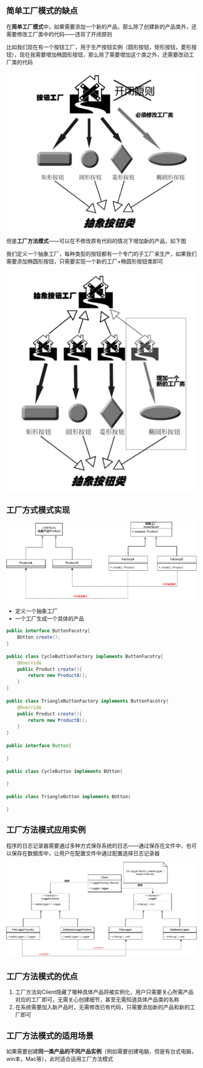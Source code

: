## 简单工厂模式的缺点

在**简单工厂模式**中，如果需要添加一个新的产品，那么除了创建新的产品类外，还需要修改工厂类中的代码——违背了开闭原则

比如我们现在有一个按钮工厂，用于生产按钮实例（圆形按钮，矩形按钮，菱形按钮），现在我需要增加椭圆形按钮，那么除了需要增加这个类之外，还需要改动工厂类的代码

![1](picture/1.png)



但是**工厂方法模式**——可以在不修改原有代码的情况下增加新的产品，如下图

我们定义一个抽象工厂，每种类型的按钮都有一个专门的子工厂来生产，如果我们需要添加椭圆形按钮，只需要实现一个新的工厂+椭圆形按钮类即可

![2](picture/2.png)



## 工厂方式模式实现

![工厂方法模式.drawio](picture/工厂方法模式.drawio.png)

* 定义一个抽象工厂
* 一个工厂生成一个具体的产品

```JAVA
public interface ButtonFacotry{
    BUtton create();
}

public class CycleButtionFactory implements ButtonFacotry{
    @Override
    public Product create(){
        return new ProductA();
    }
}

public class TriangleButtonFactory implements ButtonFacotry{
    @Override
    public Product create(){
        return new ProductB();
    }
}

public interface Button{
    
}

public class CycleButton implements BUtton{
    
}

public class TriangleButton implements BUtton{
    
}
```





## 工厂方法模式应用实例

程序的日志记录器需要通过多种方式保存系统的日志——通过保存在文件中，也可以保存在数据库中，让用户在配置文件中通过配置选择日志记录器

![日志记录器.drawio](picture/日志记录器.drawio.png)



## 工厂方法模式的优点

1. 工厂方法向Client隐藏了哪种具体产品将被实例化，用户只需要关心所需产品对应的工厂即可，无需关心创建细节，甚至无需知道具体产品类的名称
2. 在系统需要加入新产品时，无需修改已有代码，只需要添加新的产品和新的工厂即可



## 工厂方法模式的适用场景

如果需要创建**同一类产品的不同产品实例**（例如需要创建电脑，但是有台式电脑，win本，Mac等），此时适合适用工厂方法模式
